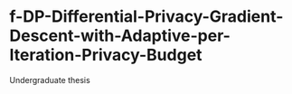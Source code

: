 # f-DP-Differential-Privacy-Gradient-Descent-with-Adaptive-per-Iteration-Privacy-Budget
Undergraduate thesis
